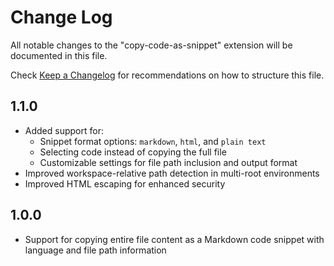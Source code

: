 # Change Log

All notable changes to the "copy-code-as-snippet" extension will be documented in this file.

Check [Keep a Changelog](http://keepachangelog.com/) for recommendations on how to structure this file.

## 1.1.0

- Added support for:
  - Snippet format options: `markdown`, `html`, and `plain text`
  - Selecting code instead of copying the full file
  - Customizable settings for file path inclusion and output format
- Improved workspace-relative path detection in multi-root environments
- Improved HTML escaping for enhanced security

## 1.0.0

- Support for copying entire file content as a Markdown code snippet with language and file path information
